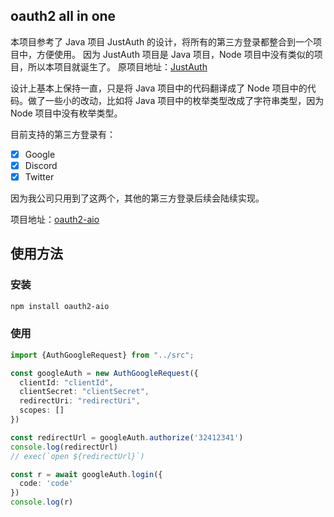 ## oauth2 all in one
本项目参考了 Java 项目 JustAuth 的设计，将所有的第三方登录都整合到一个项目中，方便使用。
因为 JustAuth 项目是 Java 项目，Node 项目中没有类似的项目，所以本项目就诞生了。
原项目地址：[JustAuth](https://github.com/justauth/JustAuth)

设计上基本上保持一直，只是将 Java 项目中的代码翻译成了 Node 项目中的代码。做了一些小的改动，比如将 Java 项目中的枚举类型改成了字符串类型，因为 Node 项目中没有枚举类型。

目前支持的第三方登录有：
- [x] Google
- [x] Discord
- [x] Twitter

因为我公司只用到了这两个，其他的第三方登录后续会陆续实现。

项目地址：[oauth2-aio](https://github.com/xiaoxiunique/oauth2-aio)

## 使用方法

### 安装

```bash
npm install oauth2-aio
```

### 使用

```typescript
import {AuthGoogleRequest} from "../src";

const googleAuth = new AuthGoogleRequest({
  clientId: "clientId",
  clientSecret: "clientSecret",
  redirectUri: "redirectUri",
  scopes: []
})

const redirectUrl = googleAuth.authorize('32412341')
console.log(redirectUrl)
// exec(`open ${redirectUrl}`)

const r = await googleAuth.login({
  code: 'code'
})
console.log(r)
```
